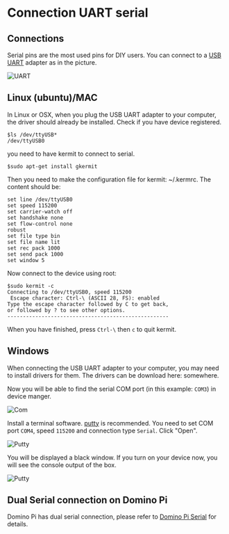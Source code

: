 Connection UART serial
===================

Connections
----------

Serial pins are the most used pins for DIY users. You can connect to a <a href="http://www.ebay.com/itm/PL-2303-USB-to-UART-TTL-adapter-/321407483336">USB UART</a> adapter as in the picture.

![UART](https://static.gl-inet.com/docs/en/2.x/dev/src/uart_serial.jpg)

Linux (ubuntu)/MAC
------------
In Linux or OSX, when you plug the USB UART adapter to your computer, the driver should already be installed. Check if you have device registered.
```
$ls /dev/ttyUSB*
/dev/ttyUSB0
```
you need to have kermit to connect to serial.
```
$sudo apt-get install gkermit
```

Then you need to make the configuration file for kermit: ~/.kermrc. The content should be:
```
set line /dev/ttyUSB0
set speed 115200
set carrier-watch off
set handshake none
set flow-control none
robust
set file type bin
set file name lit
set rec pack 1000
set send pack 1000
set window 5
```

Now connect to the device using root:
```
$sudo kermit -c
Connecting to /dev/ttyUSB0, speed 115200
 Escape character: Ctrl-\ (ASCII 28, FS): enabled
Type the escape character followed by C to get back,
or followed by ? to see other options.
----------------------------------------------------

```

When you have finished, press `Ctrl-\` then `c` to quit kermit.

Windows
---------
When connecting the USB UART adapter to your computer, you may need to install drivers for them. The drivers can be download here: somewhere.

Now you will be able to find the serial COM port (in this example: `COM3`) in device manger.

![Com](https://static.gl-inet.com/docs/en/2.x/dev/src/find-serial-port.jpg)

Install a terminal software. <a href="http://www.chiark.greenend.org.uk/~sgtatham/putty/download.html">putty</a> is recommended. You need to set COM port `COM4`, speed `115200` and connection type `Serial`. Click "Open".


![Putty](https://static.gl-inet.com/docs/en/2.x/dev/src/putty.png)

You will be displayed a black window. If you turn on your device now, you will see the console output of the box.


![Putty](https://static.gl-inet.com/docs/en/2.x/dev/src/putty1.png)

Dual Serial connection on Domino Pi
-------------------------------
Domino Pi has dual serial connection, please refer to <a href='http://domino.io/#!domino/pi/serial.md'>Domino Pi Serial</a> for details.
